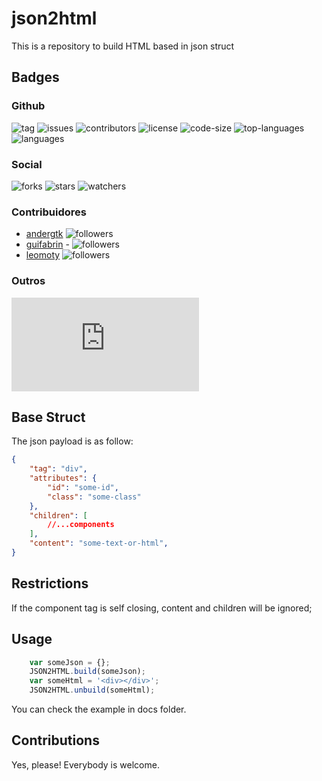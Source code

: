 # json2html
This is a repository to build HTML based in json struct

## Badges
### Github
![tag](https://img.shields.io/github/tag/fauxcompany/json2html.js.svg)
![issues](https://img.shields.io/github/issues/fauxcompany/json2html.js.svg)
![contributors](https://img.shields.io/github/contributors/fauxcompany/json2html.js.svg)
![license](https://img.shields.io/github/license/fauxcompany/json2html.js.svg)
![code-size](https://img.shields.io/github/languages/code-size/fauxcompany/json2html.js.svg)
![top-languages](https://img.shields.io/github/languages/top/fauxcompany/json2html.js.svg)
![languages](https://img.shields.io/github/languages/count/fauxcompany/json2html.js.svg)

### Social
![forks](https://img.shields.io/github/forks/fauxcompany/json2html.js.svg?style=social)
![stars](https://img.shields.io/github/stars/fauxcompany/json2html.js.svg?style=social)
![watchers](https://img.shields.io/github/watchers/fauxcompany/json2html.js.svg?style=social)

### Contribuidores
- [andergtk](https://github.com/leomoty)  ![followers](https://img.shields.io/github/followers/andergtk.svg?style=social)
- [guifabrin](https://github.com/guifabrin) - ![followers](https://img.shields.io/github/followers/guifabrin.svg?style=social)
- [leomoty](https://github.com/leomoty)  ![followers](https://img.shields.io/github/followers/leomoty.svg?style=social)

### Outros
[![BCH compliance](https://bettercodehub.com/edge/badge/fauxcompany/json2html.js?branch=master)](https://bettercodehub.com/)
## Base Struct
The json payload is as follow:
```json
{
	"tag": "div",
	"attributes": {
		"id": "some-id",
		"class": "some-class"
	},
	"children": [
		//...components
	],
	"content": "some-text-or-html",
}
```

## Restrictions
If the component tag is self closing, content and children will be ignored;

## Usage
```javascript
	var someJson = {};
	JSON2HTML.build(someJson);
	var someHtml = '<div></div>';
	JSON2HTML.unbuild(someHtml);
```

You can check the example in docs folder.

## Contributions
Yes, please! Everybody is welcome.

